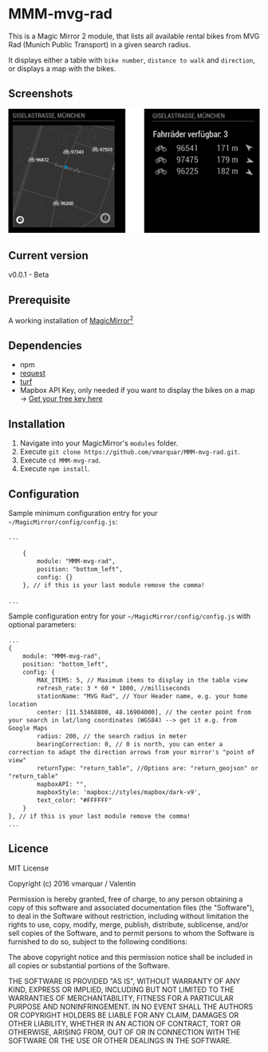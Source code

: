 # MMM-mvg-rad
This is a Magic Mirror 2 module, that lists all available rental bikes from MVG Rad (Munich Public Transport) in a given search radius.

It displays either a table with `bike number`, `distance to walk` and `direction`, or displays a map with the bikes.

## Screenshots

![Map and Table View](screenshots/both.jpg)


## Current version

v0.0.1 - Beta

## Prerequisite
A working installation of [MagicMirror<sup>2</sup>](https://github.com/MichMich/MagicMirror)
 
## Dependencies
  * npm
  * [request](https://www.npmjs.com/package/request)
  * [turf](https://www.npmjs.com/package/xml2js)
  * Mapbox API Key, only needed if you want to display the bikes on a map -> [Get your free key here](https://www.mapbox.com/account/access-tokens)

## Installation
1. Navigate into your MagicMirror's `modules` folder.
2. Execute `git clone https://github.com/vmarquar/MMM-mvg-rad.git`.
3. Execute `cd MMM-mvg-rad`.
4. Execute `npm install`.


## Configuration
Sample minimum configuration entry for your `~/MagicMirror/config/config.js`:

    ...
    
		{
			module: "MMM-mvg-rad",
			position: "bottom_left",
			config: {}
		}, // if this is your last module remove the comma!
    
    ...


Sample configuration entry for your `~/MagicMirror/config/config.js` with optional parameters:

    ...
    {
        module: "MMM-mvg-rad",
        position: "bottom_left",
        config: {
            MAX_ITEMS: 5, // Maximum items to display in the table view
            refresh_rate: 3 * 60 * 1000, //milliseconds
            stationName: "MVG Rad", // Your Header name, e.g. your home location
            center: [11.53468800, 48.16904000], // the center point from your search in lat/long coordinates (WGS84) --> get it e.g. from Google Maps
            radius: 200, // the search radius in meter
            bearingCorrection: 0, // 0 is north, you can enter a correction to adapt the direction arrows from your mirror's "point of view"
            returnType: "return_table", //Options are: "return_geojson" or "return_table"
            mapboxAPI: "",
            mapboxStyle: 'mapbox://styles/mapbox/dark-v9',
            text_color: "#FFFFFF"
        }
    }, // if this is your last module remove the comma!
    ...


## Licence
MIT License

Copyright (c) 2016 vmarquar / Valentin

Permission is hereby granted, free of charge, to any person obtaining a copy
of this software and associated documentation files (the "Software"), to deal
in the Software without restriction, including without limitation the rights
to use, copy, modify, merge, publish, distribute, sublicense, and/or sell
copies of the Software, and to permit persons to whom the Software is
furnished to do so, subject to the following conditions:

The above copyright notice and this permission notice shall be included in all
copies or substantial portions of the Software.

THE SOFTWARE IS PROVIDED "AS IS", WITHOUT WARRANTY OF ANY KIND, EXPRESS OR
IMPLIED, INCLUDING BUT NOT LIMITED TO THE WARRANTIES OF MERCHANTABILITY,
FITNESS FOR A PARTICULAR PURPOSE AND NONINFRINGEMENT. IN NO EVENT SHALL THE
AUTHORS OR COPYRIGHT HOLDERS BE LIABLE FOR ANY CLAIM, DAMAGES OR OTHER
LIABILITY, WHETHER IN AN ACTION OF CONTRACT, TORT OR OTHERWISE, ARISING FROM,
OUT OF OR IN CONNECTION WITH THE SOFTWARE OR THE USE OR OTHER DEALINGS IN THE
SOFTWARE.
